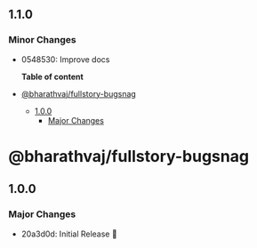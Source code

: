 <!-- START doctoc generated TOC please keep comment here to allow auto update -->

## 1.1.0

### Minor Changes

- 0548530: Improve docs

  <!-- DON'T EDIT THIS SECTION, INSTEAD RE-RUN doctoc TO UPDATE -->

  **Table of content**

- [@bharathvaj/fullstory-bugsnag](#bharathvajfullstory-bugsnag)
  - [1.0.0](#100)
    - [Major Changes](#major-changes)

<!-- END doctoc generated TOC please keep comment here to allow auto update -->

# @bharathvaj/fullstory-bugsnag

## 1.0.0

### Major Changes

- 20a3d0d: Initial Release 🎉
